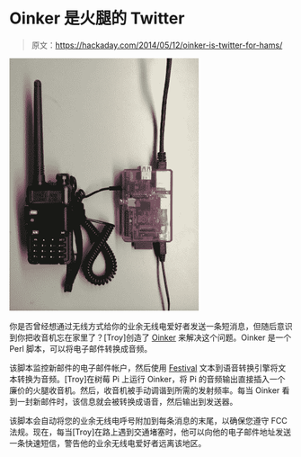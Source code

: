 # Oinker 是火腿的 Twitter

> 原文：<https://hackaday.com/2014/05/12/oinker-is-twitter-for-hams/>

![oinker](img/9d9448b33cb532bbee940cd726903c34.png)

你是否曾经想通过无线方式给你的业余无线电爱好者发送一条短消息，但随后意识到你把收音机忘在家里了？[Troy]创造了 [Oinker](http://af7hg.com/oinker.html "Oinker") 来解决这个问题。Oinker 是一个 Perl 脚本，可以将电子邮件转换成音频。

该脚本监控新邮件的电子邮件帐户，然后使用 [Festival](http://www.cstr.ed.ac.uk/projects/festival/ "Festival") 文本到语音转换引擎将文本转换为音频。[Troy]在树莓 Pi 上运行 Oinker，将 Pi 的音频输出直接插入一个廉价的火腿收音机。然后，收音机被手动调谐到所需的发射频率。每当 Oinker 看到一封新邮件时，该信息就会被转换成语音，然后输出到发送器。

该脚本会自动将您的业余无线电呼号附加到每条消息的末尾，以确保您遵守 FCC 法规。现在，每当[Troy]在路上遇到交通堵塞时，他可以向他的电子邮件地址发送一条快速短信，警告他的业余无线电爱好者远离该地区。